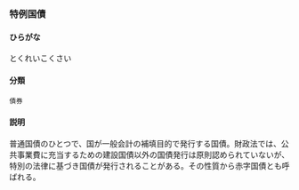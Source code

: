 <div style="display:none;">

## [あ行](securities-terms?id=あ行)
## [か行](securities-terms?id=か行)
## [さ行](securities-terms?id=さ行)
## [た行](securities-terms?id=た行)

</div>

### 特例国債

#### ひらがな

とくれいこくさい

#### 分類

`債券`

#### 説明

普通国債のひとつで、国が一般会計の補填目的で発行する国債。財政法では、公共事業費に充当するための建設国債以外の国債発行は原則認められていないが、特別の法律に基づき国債が発行されることがある。その性質から赤字国債とも呼ばれる。

<div style="display:none;">

## [な行](securities-terms?id=な行)
## [は行](securities-terms?id=は行)
## [ま行](securities-terms?id=ま行)
## [や行](securities-terms?id=や行)
## [ら行](securities-terms?id=ら行)
## [わ行](securities-terms?id=わ行)
## [英数字・記号](securities-terms?id=英数字・記号)

</div>

